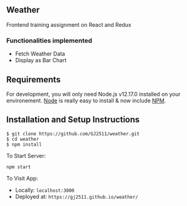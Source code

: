 ## Weather

Frontend training assignment on React and Redux

### Functionalities implemented

* Fetch Weather Data
* Display as Bar Chart

## Requirements

For development, you will only need Node.js v12.17.0 installed on your environement. [Node](http://nodejs.org/) is really easy to install & now include [NPM](https://npmjs.org/).

## Installation and Setup Instructions

    $ git clone https://github.com/GJ2511/weather.git
    $ cd weather
    $ npm install

To Start Server:

`npm start`  

To Visit App:

* Locally: `localhost:3000` 
* Deployed at: `https://gj2511.github.io/weather/`